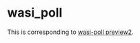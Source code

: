 # wasi_poll

This is corresponding to [wasi-poll preview2](https://github.com/WebAssembly/wasi-poll).
